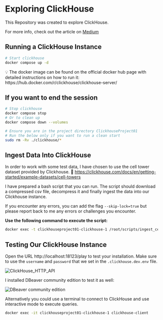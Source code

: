 # Exploring ClickHouse
This Repository was created to explore ClickHouse.

For more info, check out the article on [Medium](https://medium.com/@jeanboutros)
## Running a ClickHouse Instance

```bash
# Start clickhouse
docker compose up -d
```

<aside>
💡 The docker image can be found on the official docker hub page with detailed instructions on how to run it: https://hub.docker.com/r/clickhouse/clickhouse-server/
</aside>

## If you want to end the session

```bash
# Stop clickhouse
docker compose stop
# Or to clean up
docker compose down --volumes
```

```bash
# Ensure you are in the project directory ClickhouseProject01
# Run the below only if you want to run a clean start
sudo rm -Rv ./clickhouse/*
```

## Ingest Data Into ClickHouse

In order to work with some test data, I have chosen to use the cell tower dataset provided by Clickhouse. 🔗 https://clickhouse.com/docs/en/getting-started/example-datasets/cell-towers

I have prepared a bash script that you can run. The script should download a compressed csv file, decompress it and finally ingest the data into our Clickhouse instance.

If you encounter any errors, you can add the flag `--skip-lock=true` but please report back to me any errors or challenges you encounter.

**Use the following command to execute the script:**

```bash
docker exec -t clickhouseproject01-clickhouse-1 /root/scripts/ingest_cell_tower_data.sh
```

## Testing Our ClickHouse Instance

Open the URL http://localhost:18123/play to test your installation. Make sure to use the `username` and `password` that we set in the `.clickhouse.dev.env` file.

![ClickHouse_HTTP_API](https://github.com/jeanboutros/clickhouse-test-project/assets/1816932/1b6f6759-6c29-48bc-ae18-731583a2dddb)

I installed DBeaver community edition to test it as well:

![DBeaver community edition](https://github.com/jeanboutros/clickhouse-test-project/assets/1816932/b858ce5c-eaa8-4a2a-9aa2-4eabfabd8303)

Alternatively you could use a terminal to connect to ClickHouse and use interactive mode to 
execute queries.

```bash
docker exec -it clickhouseproject01-clickhouse-1 clickhouse-client
```
